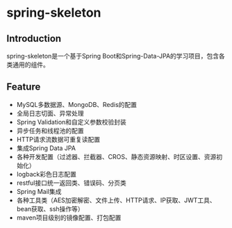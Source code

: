 # spring-skeleton

## Introduction

spring-skeleton是一个基于Spring Boot和Spring-Data-JPA的学习项目，包含各类通用的组件。

## Feature

- MySQL多数据源、MongoDB、Redis的配置
- 全局日志切面、异常处理
- Spring Validation和自定义参数校验封装
- 异步任务和线程池的配置
- HTTP请求流数据可重复读配置
- 集成Spring Data JPA
- 各种开发配置（过滤器、拦截器、CROS、静态资源映射、时区设置、资源初始化）
- logback彩色日志配置
- restful接口统一返回类、错误码、分页类
- Spring Mail集成
- 各种工具类（AES加密解密、文件上传、HTTP请求、IP获取、JWT工具、bean获取、ssh操作等）
- maven项目级别的镜像配置、打包配置

